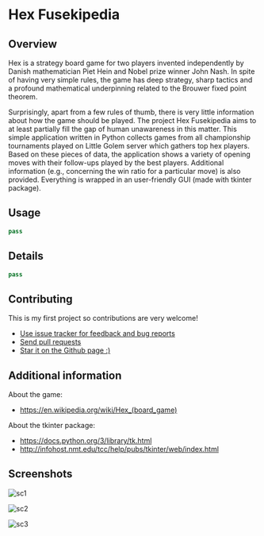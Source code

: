 # Hex Fusekipedia

## Overview
Hex is a strategy board game for two players invented independently by Danish mathematician Piet Hein and Nobel prize winner John Nash. In spite of having very simple rules, the game has deep strategy, sharp tactics and a profound mathematical underpinning related to the Brouwer fixed point theorem.

Surprisingly, apart from a few rules of thumb, there is very little information about how the game should be played. The project Hex Fusekipedia aims to at least partially fill the gap of human unawareness in this matter. This simple application written in Python collects games from all championship tournaments played on Little Golem server which gathers top hex players. Based on these pieces of data, the application shows a variety of opening moves with their follow-ups played by the best players. Additional information (e.g., concerning the win ratio for a particular move) is also provided. Everything is wrapped in an user-friendly GUI (made with tkinter package).


## Usage

```python
pass
```


## Details

```python
pass
```


## Contributing

This is my first project so contributions are very welcome!
* [Use issue tracker for feedback and bug reports](https://github.com/adrzystek/Hex-Fusekipedia/issues)
* [Send pull requests](https://github.com/adrzystek/Hex-Fusekipedia)
* [Star it on the Github page :)](https://github.com/adrzystek/Hex-Fusekipedia)


## Additional information

About the game:
* https://en.wikipedia.org/wiki/Hex_(board_game)

About the tkinter package:
* https://docs.python.org/3/library/tk.html
* http://infohost.nmt.edu/tcc/help/pubs/tkinter/web/index.html


## Screenshots

![sc1](https://cloud.githubusercontent.com/assets/26262275/23729429/11a67bbe-0462-11e7-9700-a98fc6240c47.png)

![sc2](https://cloud.githubusercontent.com/assets/26262275/23729431/11b1d05e-0462-11e7-8a2c-ce49cf01133b.png)

![sc3](https://cloud.githubusercontent.com/assets/26262275/23729430/11b0841a-0462-11e7-9517-7db86a92d541.png)
